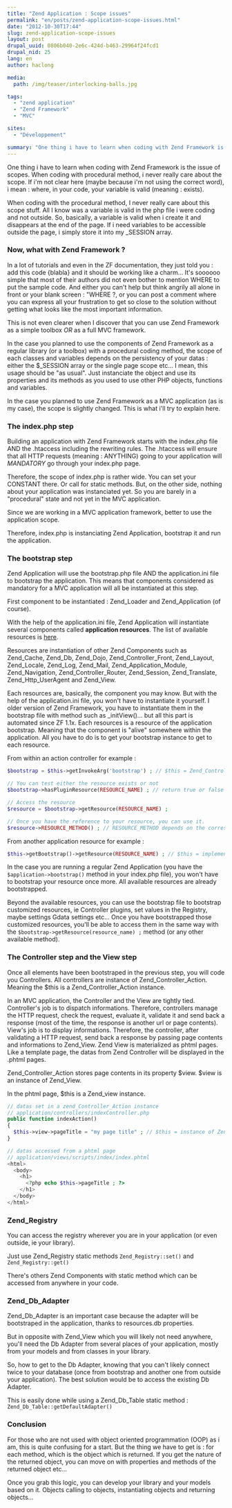 ```yaml
---
title: "Zend Application : Scope issues"
permalink: "en/posts/zend-application-scope-issues.html"
date: "2012-10-30T17:44"
slug: zend-application-scope-issues
layout: post
drupal_uuid: 0806b040-2e6c-424d-b463-29964f24fcd1
drupal_nid: 25
lang: en
author: haclong

media:
  path: /img/teaser/interlocking-balls.jpg

tags:
  - "zend application"
  - "Zend Framework"
  - "MVC"

sites:
  - "Développement"

summary: "One thing i have to learn when coding with Zend Framework is the issue of scopes. When coding with procedural method, i never really care about the scope. If i'm not clear here (maybe because i'm not using the correct word), i mean : where, in your code, your variable is valid (meaning : exists). "
---
```


One thing i have to learn when coding with Zend Framework is the issue of scopes. When coding with procedural method, i never really care about the scope. If i'm not clear here (maybe because i'm not using the correct word), i mean : where, in your code, your variable is valid (meaning : exists).

When coding with the procedural method, I never really care about this scope stuff. All I know was a variable is valid in the php file i were coding and not outside. So, basically, a variable is valid when i create it and disappears at the end of the page. If i need variables to be accessible outside the page, i simply store it into my _SESSION array.

### Now, what with Zend Framework ?

In a lot of tutorials and even in the ZF documentation, they just told you : add this code {blabla} and it should be working like a charm... It's soooooo simple that most of their authors did not even bother to mention WHERE to put the sample code. And either you can't help but think angrily all alone in front or your blank screen : "WHERE ?, or you can post a comment where you can express all your frustration to get so close to the solution without getting what looks like the most important information.

This is not even clearer when I discover that you can use Zend Framework as a simple toolbox _OR_ as a full MVC framework.

In the case you planned to use the components of Zend Framework as a regular library (or a toolbox) with a procedural coding method, the scope of each classes and variables depends on the persistency of your datas : either the $_SESSION array or the single page scope etc... I mean, this usage should be "as usual". Just instanciate the object and use its properties and its methods as you used to use other PHP objects, functions and variables.

In the case you planned to use Zend Framework as a MVC application (as is my case), the scope is slightly changed. This is what i'll try to explain here.

### The index.php step

Building an application with Zend Framework starts with the index.php file AND the .htaccess including the rewriting rules. The .htaccess will ensure that all HTTP requests (meaning : ANYTHING) going to your application will _MANDATORY_ go through your index.php page.

Therefore, the scope of index.php is rather wide. You can set your CONSTANT there. Or call for static methods. But, on the other side, nothing about your application was instanciated yet. So you are barely in a "procedural" state and not yet in the MVC application.

Since we are working in a MVC application framework, better to use the application scope.

Therefore, index.php is instanciating Zend Application, bootstrap it and run the application.

### The bootstrap step

Zend Application will use the bootstrap.php file AND the application.ini file to bootstrap the application. This means that components considered as mandatory for a MVC application will all be instantiated at this step.

First component to be instantiated : Zend_Loader and Zend_Application (of course).

With the help of the application.ini file, Zend Application will instantiate several components called **application resources**. The list of available resources is <a href="http://framework.zend.com/manual/1.12/en/zend.application.available-resources.html" target="_blank">here</a>.

Resources are instantiation of other Zend Components such as Zend_Cache, Zend_Db, Zend_Dojo, Zend_Controller_Front, Zend_Layout, Zend_Locale, Zend_Log, Zend_Mail, Zend_Application_Module, Zend_Navigation, Zend_Controller_Router, Zend_Session, Zend_Translate, Zend_Http_UserAgent and Zend_View.

Each resources are, basically, the component you may know. But with the help of the application.ini file, you won't have to instantiate it yourself. I older version of Zend Framework, you have to instantiate them in the bootstrap file with method such as _initView()... but all this part is automated since ZF 1.1x. Each resources is a resource of the application bootstrap. Meaning that the component is "alive" somewhere within the application. All you have to do is to get your bootstrap instance to get to each resource.

From within an action controller for example :

```php
$bootstrap = $this->getInvokeArg('bootstrap') ; // $this = Zend_Controller_Action

// You can test either the resource exists or not
$bootstrap->hasPluginResource(RESOURCE_NAME) ; // return true or false

// Access the resource
$resource = $bootstrap->getResource(RESOURCE_NAME) ;

// Once you have the reference to your resource, you can use it.
$resource->RESOURCE_METHOD() ; // RESOURCE_METHOD depends on the corresponding Zend_Component.
```
From another application resource for example :

```php
$this->getBootstrap()->getResource(RESOURCE_NAME) ; // $this = implementation of Zend_Application_Resource_ResourceAbstract
```

In the case you are running a regular Zend Application (you have the `$application->bootstrap()` method in your index.php file), you won't have to bootstrap your resource once more. All available resources are already bootstrapped.

Beyond the available resources, you can use the bootstrap file to bootstrap customized resources, ie Controller plugins, set values in the Registry, maybe settings Gdata settings etc... Once you have bootstrapped those customized resources, you'll be able to access them in the same way with the `$bootstrap->getResource(resource_name) ;` method (or any other available method).

### The Controller step and the View step

Once all elements have been bootstraped in the previous step, you will code you Controllers. All controllers are instance of Zend_Controller_Action. Meaning the $this is a Zend_Controller_Action instance.

In an MVC application, the Controller and the View are tightly tied. Controller's job is to dispatch informations. Therefore, controllers manage the HTTP request, check the request, evaluate it, validate it and send back a response (most of the time, the response is another url or page contents). View's job is to display informations. Therefore, the controller, after validating a HTTP request, send back a response by passing page contents and informations to Zend_View. Zend View is materialized as phtml pages. Like a template page, the datas from Zend Controller will be displayed in the .phtml pages.

Zend_Controller_Action stores page contents in its property $view. $view is an instance of Zend_View.

In the phtml page, $this is a Zend_view instance.

```php
// datas set in a zend_Controller_Action instance
// application/controllers/indexController.php
public function indexAction()
{
  $this->view->pageTitle = "my page title" ; // $this = instance of Zend_Controller_Action
}

// datas accessed from a phtml page
// application/views/scripts/index/index.phtml
<html>
  <body>
    <h1>
      <?php echo $this->pageTitle ; ?>
    </h1>
  </body>
</html>
```

### Zend_Registry

You can access the registry wherever you are in your application (or even outside, ie your library).

Just use Zend_Registry static methods `Zend_Registry::set()` and `Zend_Registry::get()`

There's others Zend Components with static method which can be accessed from anywhere in your code.

### Zend_Db_Adapter

Zend_Db_Adapter is an important case because the adapter will be bootstraped in the application, thanks to resources.db properties.

But in opposite with Zend_View which you will likely not need anywhere, you'll need the Db Adapter from several places of your application, mostly from your models and from classes in your library.

So, how to get to the Db Adapter, knowing that you can't likely connect twice to your database (once from bootstrap and another one from outside your application). The best solution would be to access the existing Db Adapter.

This is easily done while using a Zend_Db_Table static method : `Zend_Db_Table::getDefaultAdapter()`

### Conclusion

For those who are not used with object oriented programmation (OOP) as i am, this is quite confusing for a start. But the thing we have to get is : for each method, which is the object which is returned. If you get the nature of the returned object, you can move on with properties and methods of the returned object etc...

Once you grab this logic, you can develop your library and your models based on it. Objects calling to objects, instantiating objects and returning objects...
